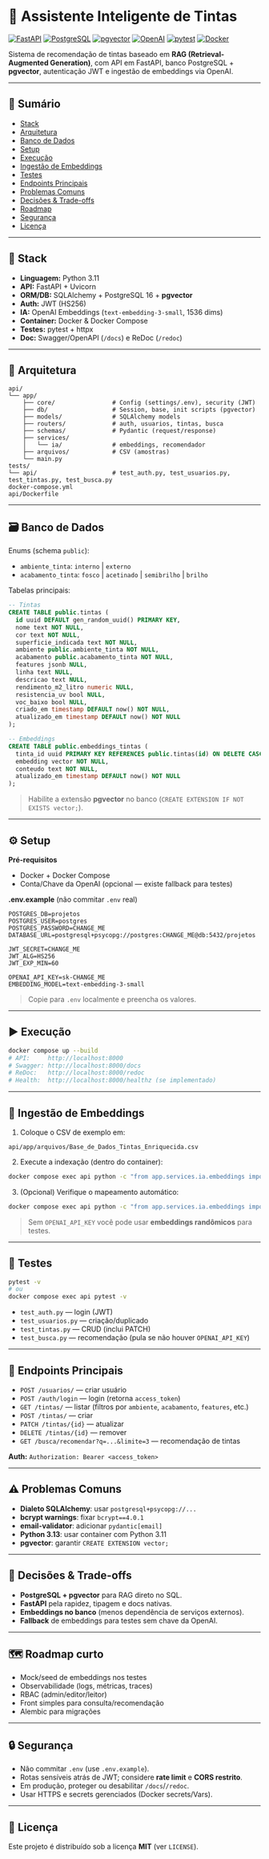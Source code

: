 # 🎨 Assistente Inteligente de Tintas

[![FastAPI](https://img.shields.io/badge/API-FastAPI-009688?logo=fastapi)](https://fastapi.tiangolo.com/)
[![PostgreSQL](https://img.shields.io/badge/DB-PostgreSQL%2016-336791?logo=postgresql)](https://www.postgresql.org/)
[![pgvector](https://img.shields.io/badge/Extension-pgvector-0052CC)](https://github.com/pgvector/pgvector)
[![OpenAI](https://img.shields.io/badge/AI-OpenAI%20Embeddings-412991?logo=openai)](https://platform.openai.com/)
[![pytest](https://img.shields.io/badge/tests-pytest-0A9EDC?logo=pytest)](https://docs.pytest.org/)
[![Docker](https://img.shields.io/badge/container-Docker-2496ED?logo=docker)](https://www.docker.com/)

Sistema de recomendação de tintas baseado em **RAG (Retrieval-Augmented Generation)**, com API em FastAPI, banco PostgreSQL + **pgvector**, autenticação JWT e ingestão de embeddings via OpenAI.

---

## 📑 Sumário
- [Stack](#-stack)
- [Arquitetura](#-arquitetura)
- [Banco de Dados](#-banco-de-dados)
- [Setup](#-setup)
- [Execução](#-execução)
- [Ingestão de Embeddings](#-ingestão-de-embeddings)
- [Testes](#-testes)
- [Endpoints Principais](#-endpoints-principais)
- [Problemas Comuns](#-problemas-comuns)
- [Decisões & Trade-offs](#-decisões--trade-offs)
- [Roadmap](#-roadmap-curto)
- [Segurança](#-segurança)
- [Licença](#-licença)

---

## 🔧 Stack

- **Linguagem:** Python 3.11
- **API:** FastAPI + Uvicorn
- **ORM/DB:** SQLAlchemy + PostgreSQL 16 + **pgvector**
- **Auth:** JWT (HS256)
- **IA:** OpenAI Embeddings (`text-embedding-3-small`, 1536 dims)
- **Container:** Docker & Docker Compose
- **Testes:** pytest + httpx
- **Doc:** Swagger/OpenAPI (`/docs`) e ReDoc (`/redoc`)

---

## 🧱 Arquitetura

```
api/
└── app/
    ├── core/                # Config (settings/.env), security (JWT)
    ├── db/                  # Session, base, init scripts (pgvector)
    ├── models/              # SQLAlchemy models
    ├── routers/             # auth, usuarios, tintas, busca
    ├── schemas/             # Pydantic (request/response)
    ├── services/
    │   └── ia/              # embeddings, recomendador
    ├── arquivos/            # CSV (amostras)
    └── main.py
tests/
└── api/                     # test_auth.py, test_usuarios.py, test_tintas.py, test_busca.py
docker-compose.yml
api/Dockerfile
```

---

## 🗃️ Banco de Dados

Enums (schema `public`):
- `ambiente_tinta`: `interno` | `externo`
- `acabamento_tinta`: `fosco` | `acetinado` | `semibrilho` | `brilho`

Tabelas principais:

```sql
-- Tintas
CREATE TABLE public.tintas (
  id uuid DEFAULT gen_random_uuid() PRIMARY KEY,
  nome text NOT NULL,
  cor text NOT NULL,
  superficie_indicada text NOT NULL,
  ambiente public.ambiente_tinta NOT NULL,
  acabamento public.acabamento_tinta NOT NULL,
  features jsonb NULL,
  linha text NULL,
  descricao text NULL,
  rendimento_m2_litro numeric NULL,
  resistencia_uv bool NULL,
  voc_baixo bool NULL,
  criado_em timestamp DEFAULT now() NOT NULL,
  atualizado_em timestamp DEFAULT now() NOT NULL
);

-- Embeddings
CREATE TABLE public.embeddings_tintas (
  tinta_id uuid PRIMARY KEY REFERENCES public.tintas(id) ON DELETE CASCADE,
  embedding vector NOT NULL,
  conteudo text NOT NULL,
  atualizado_em timestamp DEFAULT now() NOT NULL
);
```

> Habilite a extensão **pgvector** no banco (`CREATE EXTENSION IF NOT EXISTS vector;`).

---

## ⚙️ Setup

**Pré-requisitos**
- Docker + Docker Compose
- Conta/Chave da OpenAI (opcional — existe fallback para testes)

**.env.example** (não commitar `.env` real)
```env
POSTGRES_DB=projetos
POSTGRES_USER=postgres
POSTGRES_PASSWORD=CHANGE_ME
DATABASE_URL=postgresql+psycopg://postgres:CHANGE_ME@db:5432/projetos

JWT_SECRET=CHANGE_ME
JWT_ALG=HS256
JWT_EXP_MIN=60

OPENAI_API_KEY=sk-CHANGE_ME
EMBEDDING_MODEL=text-embedding-3-small
```

> Copie para `.env` localmente e preencha os valores.

---

## ▶️ Execução

```bash
docker compose up --build
# API:     http://localhost:8000
# Swagger: http://localhost:8000/docs
# ReDoc:   http://localhost:8000/redoc
# Health:  http://localhost:8000/healthz (se implementado)
```

---

## 🤖 Ingestão de Embeddings

1. Coloque o CSV de exemplo em:
```
api/app/arquivos/Base_de_Dados_Tintas_Enriquecida.csv
```

2. Execute a indexação (dentro do container):
```bash
docker compose exec api python -c "from app.services.ia.embeddings import indexar_csv_tintas; print(indexar_csv_tintas('app/arquivos/Base_de_Dados_Tintas_Enriquecida.csv'))"
```

3. (Opcional) Verifique o mapeamento automático:
```bash
docker compose exec api python -c "from app.services.ia.embeddings import sniff_csv_columns; import json; print(json.dumps(sniff_csv_columns('app/arquivos/Base_de_Dados_Tintas_Enriquecida.csv'), ensure_ascii=False, indent=2))"
```

> Sem `OPENAI_API_KEY` você pode usar **embeddings randômicos** para testes.

---

## 🧪 Testes

```bash
pytest -v
# ou
docker compose exec api pytest -v
```

- `test_auth.py` — login (JWT)
- `test_usuarios.py` — criação/duplicado
- `test_tintas.py` — CRUD (inclui PATCH)
- `test_busca.py` — recomendação (pula se não houver `OPENAI_API_KEY`)

---

## 🔑 Endpoints Principais

- `POST /usuarios/` — criar usuário
- `POST /auth/login` — login (retorna `access_token`)
- `GET /tintas/` — listar (filtros por `ambiente`, `acabamento`, `features`, etc.)
- `POST /tintas/` — criar
- `PATCH /tintas/{id}` — atualizar
- `DELETE /tintas/{id}` — remover
- `GET /busca/recomendar?q=...&limite=3` — recomendação de tintas

**Auth:** `Authorization: Bearer <access_token>`

---

## ⚠️ Problemas Comuns
- **Dialeto SQLAlchemy**: usar `postgresql+psycopg://...`
- **bcrypt warnings**: fixar `bcrypt==4.0.1`
- **email-validator**: adicionar `pydantic[email]`
- **Python 3.13**: usar container com Python 3.11
- **pgvector**: garantir `CREATE EXTENSION vector;`

---

## 🧭 Decisões & Trade-offs
- **PostgreSQL + pgvector** para RAG direto no SQL.
- **FastAPI** pela rapidez, tipagem e docs nativas.
- **Embeddings no banco** (menos dependência de serviços externos).
- **Fallback** de embeddings para testes sem chave da OpenAI.

---

## 🗺️ Roadmap curto
- Mock/seed de embeddings nos testes
- Observabilidade (logs, métricas, traces)
- RBAC (admin/editor/leitor)
- Front simples para consulta/recomendação
- Alembic para migrações

---

## 🔒 Segurança
- Não commitar `.env` (use `.env.example`).
- Rotas sensíveis atrás de JWT; considere **rate limit** e **CORS restrito**.
- Em produção, proteger ou desabilitar `/docs`/`/redoc`.
- Usar HTTPS e secrets gerenciados (Docker secrets/Vars).

---

## 📄 Licença
Este projeto é distribuído sob a licença **MIT** (ver `LICENSE`).